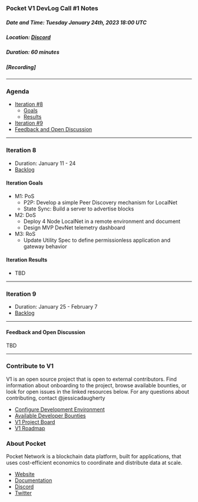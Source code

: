 ### Pocket V1 DevLog Call #1 Notes <!-- omit in toc -->

##### Date and Time: Tuesday January 24th, 2023 18:00 UTC
##### Location: [Discord](https://discord.gg/pokt)
##### Duration: 60 minutes
##### [Recording]

-----------------------------

### Agenda <!-- omit in toc -->

- [Iteration #8](#iteration-8)
   - [Goals](#iteration-goals)
   - [Results](#iteration-results)
- [Iteration #9](#iteration-9)
- [Feedback and Open Discussion](#feedback-and-open-discussion)

-----------------------------

### Iteration 8

- Duration: January 11 - 24
- [Backlog](https://github.com/orgs/pokt-network/projects/142/views/12?filterQuery=iteration%3A%22Iteration+8%22)

#### Iteration Goals
- M1: PoS
   - P2P: Develop a simple Peer Discovery mechanism for LocalNet
   - State Sync: Build a server to advertise blocks
- M2: DoS
   - Deploy 4 Node LocalNet in a remote environment and document
   - Design MVP DevNet telemetry dashboard
- M3: RoS
   - Update Utility Spec to define permissionless application and gateway behavior

#### Iteration Results

- TBD

-----------------------------

### Iteration 9

- Duration: January 25 - February 7
- [Backlog](https://github.com/orgs/pokt-network/projects/142/views/41?filterQuery=is%3Aopen+iteration%3A%22Iteration+9%22)

-----------------------------

#### Feedback and Open Discussion

TBD

-----------------------------

### Contribute to V1

V1 is an open source project that is open to external contributors. Find information about onboarding to the project, browse available bounties, or look for open issues in the linked resources below. For any questions about contributing, contact @jessicadaugherty

- [Configure Development Environment](https://github.com/pokt-network/pocket/blob/main/docs/development/README.md)
- [Available Developer Bounties](https://app.dework.xyz/pokt-network/v1-protocol)
- [V1 Project Board](https://github.com/orgs/pokt-network/projects/142/views/12)
- [V1 Roadmap](https://github.com/pokt-network/pocket/blob/main/docs/roadmap/README.md#m1-pocket-pos-proof-of-stake)

### About Pocket

Pocket Network is a blockchain data platform, built for applications, that uses cost-efficient economics to coordinate and distribute data at scale.

- [Website](https://pokt.network)
- [Documentation](https://docs.pokt.network)
- [Discord](https://discord.gg/pokt)
- [Twitter](https://twitter.com/POKTnetwork)

